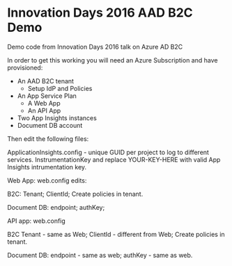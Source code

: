 # Innovation Days 2016 AAD B2C Demo
Demo code from Innovation Days 2016 talk on Azure AD B2C

In order to get this working you will need an Azure Subscription and have provisioned:

* An AAD B2C tenant
  * Setup IdP and Policies
* An App Service Plan
  * A Web App
  * An API App
* Two App Insights instances
* Document DB account

Then edit the following files:

ApplicationInsights.config - unique GUID per project to log to different services.
InstrumentationKey and replace YOUR-KEY-HERE with valid App Insights intrumentation key.

Web App: web.config edits:

B2C:
Tenant;
ClientId;
Create policies in tenant.

Document DB: 
endpoint;
authKey;

API app: web.config

B2C
Tenant - same as Web;
ClientId - different from Web;
Create policies in tenant.

Document DB: 
endpoint - same as web;
authKey - same as web.
